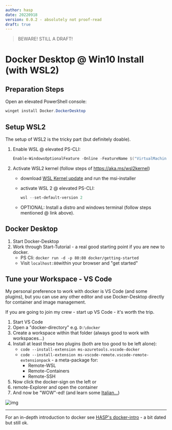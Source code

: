 ```yaml
---
author: hasp
date: 20220918
version: 0.0.2 - absolutely not proof-read
draft: true
---
```


> BEWARE! STILL A DRAFT!

# Docker Desktop @ Win10 Install (with WSL2)

## Preparation Steps

Open an elevated PowerShell console:

```powershell
winget install Docker.DockerDesktop
```

## Setup WSL2

The setup of WSL2 is the tricky part (but definitely doable).

1. Enable WSL  @ elevated PS-CLI:

   ```powershell
   Enable-WindowsOptionalFeature -Online -FeatureName $("VirtualMachinePlatform", "Microsoft-Windows-Subsystem-Linux") 
   ```

2. Activate WSL2 kernel (follow steps of https://aka.ms/wsl2kernel)

   - download [WSL Kernel update](https://wslstorestorage.blob.core.windows.net/wslblob/wsl_update_x64.msi) and run the msi-installer

   - activate WSL 2 @ elevated PS-CLI:

     ```powershell
     wsl --set-default-version 2
     ```

   - OPTIONAL: Install a distro and windows terminal (follow steps mentioned @ link above).

## Docker Desktop

1. Start Docker-Desktop
2. Work through Start-Tutorial - a real good starting point if you are new to docker.
   - PS Cli: `docker run -d -p 80:80 docker/getting-started`
   - Visit `localhost:80`within your browser and "get started"

## Tune your Workspace - VS Code

My personal preference to work with docker is VS Code (and some plugins), but you can use any other editor and use Docker-Desktop directly for container and image management.

If you are going to join my crew - start up VS Code - it's worth the trip.

1. Start VS Code
2. Open a "docker-directory" e.g. `D:\docker`
3. Create a workspace within that folder (always good to work with workspaces...)
4. Install at least these two plugins (both are too good to be left alone):
   - `code --install-extension ms-azuretools.vscode-docker`
   - `code --install-extension ms-vscode-remote.vscode-remote-extensionpack` - a meta-package for:
     - Remote-WSL
     - Remote-Containers
     - Remote-SSH
5. Now click the docker-sign on the left or
6. remote-Explorer and open the container
7. And now be "WOW"-ed! (and learn some [Italian...](https://www.wordhippo.com/what-is/the-meaning-of/italian-word-sbalorditivo.html))

![img](https://media1.tenor.com/images/b7de07ee62442f41159683ed98ea6a13/tenor.gif)

---

For an in-depth introduction to docker see [HASP's docker-intro](https://github.com/litec-hasp/docker-intro) - a bit dated but still ok.
